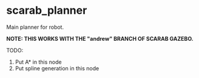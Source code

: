 # scarab_planner
Main planner for robot. 

**NOTE: THIS WORKS WITH THE "andrew" BRANCH OF SCARAB GAZEBO.**

TODO:
1) Put A* in this node
2) Put spline generation in this node

